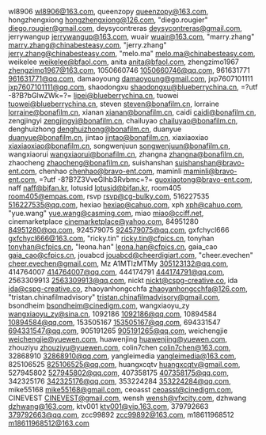  wl8906 <wl8906@163.com>, queenzopy <queenzopy@163.com>, hongzhengxiong <hongzhengxiong@126.com>, "diego.rougier" <diego.rougier@gmail.com>, deysycontreras <deysycontreras@gmail.com>, jerrywangup <jerrywangup@163.com>, wuair <wuair@163.com>, "marry.zhang" <marry.zhang@chinabesteasy.com>, "jerry.zhang" <jerry.zhang@chinabesteasy.com>, "melo.ma" <melo.ma@chinabesteasy.com>, weikelee <weikelee@bfaol.com>, anita <anita@bfaol.com>, zhengzimo1967 <zhengzimo1967@163.com>, 1050660746 <1050660746@qq.com>, 961631771 <961631771@qq.com>, damaoyoung <damaoyoung@gmail.com>, jxp7607101111 <jxp7607101111@qq.com>, shaodongxu <shaodongxu@blueberrychina.cn>, =?utf -8?B?bGlwZWk=?= <lipei@blueberrychina.cn>, tuowei <tuowei@blueberrychina.cn>, steven <steven@bonafilm.cn>, lorraine <lorraine@bonafilm.cn>, xianan <xianan@bonafilm.cn>, caidi <caidi@bonafilm.cn>, zengjingyi <zengjingyi@bonafilm.cn>, chailuyao <chailuyao@bonafilm.cn>, denghuizhong <denghuizhong@bonafilm.cn>, duanyue <duanyue@bonafilm.cn>, jintao <jintao@bonafilm.cn>, xiaxiaoxiao <xiaxiaoxiao@bonafilm.cn>, songwenjuun <songwenjuun@bonafilm.cn>, wangxiaorui <wangxiaorui@bonafilm.cn>, zhangna <zhangna@bonafilm.cn>, zhaocheng <zhaocheng@bonafilm.cn>, suishanshan <suishanshan@bravo-ent.com>, chenhao <chenhao@bravo-ent.com>, maminli <maminli@bravo-ent.com>, =?utf -8?B?Z3VveGlhb3Rvbmc=?= <guoxiaotong@bravo-ent.com>, naff <naff@bifan.kr>, lotusid <lotusid@bifan.kr>, room405 <room405@empas.com>, rsvp <rsvp@cg-bulky.com>, 516227535 <516227535@qq.com>, hexiao <hexiao@cahuo.com>, xph <xph@cahuo.com>, "yue.wang" <yue.wang@casming.com>, miao <miao@cciff.net>, cinemarketplace <cinemarketplace@yahoo.com>, 84951280 <84951280@qq.com>, 924579075 <924579075@qq.com>, gxfchycl666 <gxfchycl666@163.com>, "ricky.tin" <ricky.tin@cfpics.cn>, tonyhan <tonyhan@cfpics.cn>, "leona.han" <leona.han@cfpics.cn>, gaia_cao <gaia_cao@cfpics.cn>, jouabcd <jouabcd@cheerdigiart.com>, "cheer.evechen" <cheer.evechen@gmail.com>, Mz A1MTIzMTMy <305123132@qq.com>, 414764007 <414764007@qq.com>, 444174791 <444174791@qq.com>, 2563309913 <2563309913@qq.com>, nickt <nickt@cspg-creative.co>, ida <ida@cspg-creative.co>, zhaoyanhongcchfa <zhaoyanhongcchfa@126.com>, "tristan.chinafilmadvisory" <tristan.chinafilmadvisory@gmail.com>, bsondheim <bsondheim@cinedigm.com>, wangxiaoyu_zy <wangxiaoyu_zy@sina.cn>, 1092186 <1092186@qq.com>, 10894584 <10894584@qq.com>, 153505167 <153505167@qq.com>, 694331547 <694331547@qq.com>, 905191265 <905191265@qq.com>, weichengjie <weichengjie@yuewen.com>, huawenjing <huawenjing@yuewen.com>, zhouziyu <zhouziyu@yuewen.com>, colin7chen <colin7chen@163.com>, 32868910 <32868910@qq.com>, yangleimedia <yangleimedia@163.com>, 825106525 <825106525@qq.com>, huangxcqtv <huangxcqtv@gmail.com>, 527945802 <527945802@qq.com>, 407358175 <407358175@qq.com>, 342325176 <342325176@qq.com>, 353224284 <353224284@qq.com>, mike55168 <mike55168@gmail.com>, ceoasst <ceoasst@cinedigm.com>, CINEVEST <CINEVEST@gmail.com>, wensh <wensh@vfxcity.com>, dzhwang <dzhwang@163.com>, ktv001 <ktv001@vip.163.com>, 379792663 <379792663@qq.com>, zcc99892 <zcc99892@163.com>, m18611968512 <m18611968512@163.com>
